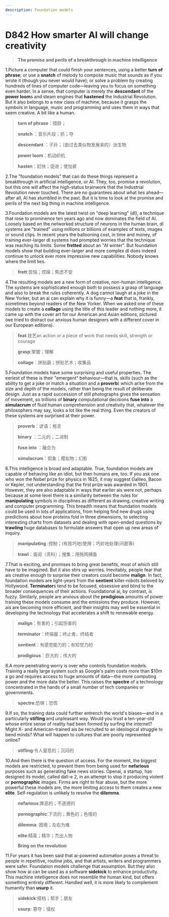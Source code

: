 ```yaml
---
description: Foundation models
---
```


# D842 How smarter AI will change creativity
> **The promise and perils of a breakthrough in machine intelligence**
 > 

1.Picture a computer that could finish your sentences, using a better **turn of phrase**; or use a **snatch** of melody to compose music that sounds as if you wrote it (though you never would have); or solve a problem by creating hundreds of lines of computer code—leaving you to focus on something even harder. In a sense, that computer is merely the **descendant** of the **power loom**s and steam engines that **hastened** the Industrial Revolution. But it also belongs to a new class of machine, because it grasps the symbols in language, music and programming and uses them in ways that seem creative. A bit like a human.

> **turn of phrase**：措辞；
>
> **snatch** ：音乐片段；抓；夺
>
> **descendant** ：子孙；（由过去类似物发展来的）派生物
>
> **power loom**：机动织机
>
> **hasten**：赶快；促进；使加紧
>

2.The "foundation models" that can do these things represent a breakthrough in artificial intelligence, or AI. They, too, promise a revolution, but this one will affect the high-status brainwork that the Industrial Revolution never touched. There are no guarantees about what lies ahead—after all, AI has stumbled in the past. But it is time to look at the promise and perils of the next big thing in machine intelligence.

3.Foundation models are the latest twist on "deep learning" (dl), a technique that rose to prominence ten years ago and now dominates the field of AI. Loosely based on the networked structure of neurons in the human brain, dl systems are "trained" using millions or billions of examples of texts, images or sound clips. In recent years the ballooning cost, in time and money, of training ever-larger dl systems had prompted worries that the technique was reaching its limits. Some **fretted** about an "AI winter". But foundation models show that building ever-larger and more complex dl does indeed continue to unlock ever more impressive new capabilities. Nobody knows where the limit lies.

> **frett**:苦恼；烦躁；焦虑不安
>

4.The resulting models are a new form of creative, non-human intelligence. The systems are sophisticated enough both to possess a grasp of language and also to break the rules coherently. A dog cannot laugh at a joke in the New Yorker, but an ai can explain why it is funny—a **feat** that is, frankly, sometimes beyond readers of the New Yorker. When we asked one of these models to create a **collage** using the title of this leader and nothing more, it came up with the cover art for our American and Asian editions, pictured (we tried to distract our anxious human designers with a different cover in our European editions).

> **feat**:技艺an action or a piece of work that needs skill, strength or courage
>
> **grasp**:掌握；理解
>
> **collage**：拼贴画；拼贴艺术；收集品
>


5.Foundation models have some surprising and useful properties. The eeriest of these is their "emergent" behaviour—that is, skills (such as the ability to get a joke or match a situation and a **proverb**) which arise from the size and depth of the models, rather than being the result of deliberate design. Just as a rapid succession of still photographs gives the sensation of movement, so trillions of **binary** computational decisions **fuse into** a **simulacrum** of fluid human comprehension and creativity that, whatever the philosophers may say, looks a lot like the real thing. Even the creators of these systems are surprised at their power.

> **proverb**：谚语；格言
>
> **binary** ：二元的；二进制
>
> **fuse into** ：融合为
>
> **simulacrum**：假象；模拟物；幻影
>

6.This intelligence is broad and adaptable. True, foundation models are capable of behaving like an idiot, but then humans are, too. If you ask one who won the Nobel prize for physics in 1625, it may suggest Galileo, Bacon or Kepler, not understanding that the first prize was awarded in 1901. However, they are also adaptable in ways that earlier ais were not, perhaps because at some level there is a similarity between the rules for **manipulating** symbols in disciplines as different as drawing, creative writing and computer programming. This breadth means that foundation models could be used in lots of applications, from helping find new drugs using predictions about how proteins fold in three dimensions, to selecting interesting charts from datasets and dealing with open-ended questions by **trawling** huge databases to formulate answers that open up new areas of inquiry.

> **manipulating** :控制；(有技巧地)使用；巧妙地处理(问题等)
>
> **trawl**：查阅（资料）；搜集；用拖网捕鱼
>

7.That is exciting, and promises to bring great benefits, most of which still have to be imagined. But it also stirs up worries. Inevitably, people fear that ais creative enough to surprise their creators could become **malign**. In fact, foundation models are light-years from the **sentient** killer-robots beloved by Hollywood. **Terminator**s tend to be focused, obsessive and blind to the broader consequences of their actions. Foundational ai, by contrast, is fuzzy. Similarly, people are anxious about the **prodigious** amounts of power training these models consume and the emissions they produce. However, ais are becoming more efficient, and their insights may well be essential in developing the technology that accelerates a shift to renewable energy.

> **malign**：有害的；引起伤害的
>
> **terminator**：终端器；终止者，终结者
>
> **sentient**：有感觉能力的；有知觉力的
>
> **prodigious**：巨大的；伟大的
>

8.A more penetrating worry is over who controls foundation models. Training a really large system such as Google's palm costs more than $10m a go and requires access to huge amounts of data—the more computing power and the more data the better. This raises the **spectre** of a technology concentrated in the hands of a small number of tech companies or governments.

> **spectre**:恐惧；恐慌
>

9.If so, the training data could further entrench the world's biases—and in a particularly **stifling** and unpleasant way. Would you trust a ten-year-old whose entire sense of reality had been formed by surfing the internet? Might X- and American-trained ais be recruited to an ideological struggle to bend minds? What will happen to cultures that are poorly represented online?

> **stifling**:令人窒息的；沉闷的
>

10.And then there is the question of access. For the moment, the biggest models are restricted, to prevent them from being used for **nefarious** purposes such as generating fake news stories. Openai, a startup, has designed its model, called dall-e 2, in an attempt to stop it producing violent or **pornographic** images. Firms are right to fear abuse, but the more powerful these models are, the more limiting access to them creates a new **elite**. Self-regulation is unlikely to resolve the **dilemma**.

> **nefarious**:罪恶的；不道德的
>
> **pornographic**:下流的；黄色的；色情的
>
> **dilemma**: 困境；左右为难
>
> **elite**:精英；精华；杰出人物
>
> **Bring on the revolution**
>

11.For years it has been said that ai-powered automation poses a threat to people in repetitive, routine jobs, and that artists, writers and programmers were safer. Foundation models challenge that assumption. But they also show how ai can be used as a software **sidekick** to enhance productivity. This machine intelligence does not resemble the human kind, but offers something entirely different. Handled well, it is more likely to complement humanity than **usurp** it.

> **sidekick**:搭档；帮手；朋友
>
> **usurp**: 篡夺；侵权
>

